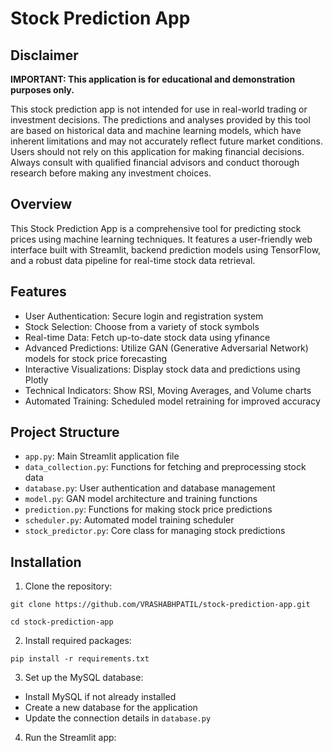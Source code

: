 # Stock Prediction App

## Disclaimer

**IMPORTANT: This application is for educational and demonstration purposes only.**

This stock prediction app is not intended for use in real-world trading or investment decisions. The predictions and analyses provided by this tool are based on historical data and machine learning models, which have inherent limitations and may not accurately reflect future market conditions. Users should not rely on this application for making financial decisions. Always consult with qualified financial advisors and conduct thorough research before making any investment choices.

## Overview

This Stock Prediction App is a comprehensive tool for predicting stock prices using machine learning techniques. It features a user-friendly web interface built with Streamlit, backend prediction models using TensorFlow, and a robust data pipeline for real-time stock data retrieval.

## Features

- User Authentication: Secure login and registration system
- Stock Selection: Choose from a variety of stock symbols
- Real-time Data: Fetch up-to-date stock data using yfinance
- Advanced Predictions: Utilize GAN (Generative Adversarial Network) models for stock price forecasting
- Interactive Visualizations: Display stock data and predictions using Plotly
- Technical Indicators: Show RSI, Moving Averages, and Volume charts
- Automated Training: Scheduled model retraining for improved accuracy

## Project Structure

- `app.py`: Main Streamlit application file
- `data_collection.py`: Functions for fetching and preprocessing stock data
- `database.py`: User authentication and database management
- `model.py`: GAN model architecture and training functions
- `prediction.py`: Functions for making stock price predictions
- `scheduler.py`: Automated model training scheduler
- `stock_predictor.py`: Core class for managing stock predictions

## Installation

1. Clone the repository:
```
git clone https://github.com/VRASHABHPATIL/stock-prediction-app.git
```
```
cd stock-prediction-app
```
2. Install required packages:
```
pip install -r requirements.txt
```

3. Set up the MySQL database:
- Install MySQL if not already installed
- Create a new database for the application
- Update the connection details in `database.py`

4. Run the Streamlit app:
